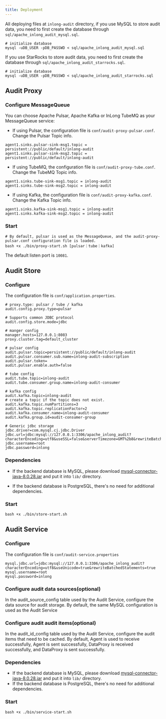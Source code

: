 ```yaml
---
title: Deployment
---
```


All deploying files at `inlong-audit` directory, if you use MySQL to store audit data, you need to first create the database through `sql/apache_inlong_audit_mysql.sql`.
```shell
# initialize database
mysql -uDB_USER -pDB_PASSWD < sql/apache_inlong_audit_mysql.sql
```

If you use StarRocks to store audit data, you need to first create the database through `sql/apache_inlong_audit_starrocks.sql`.
```shell
# initialize database
mysql -uDB_USER -pDB_PASSWD < sql/apache_inlong_audit_starrocks.sql
```
  
## Audit Proxy
### Configure MessageQueue
You can choose Apache Pulsar, Apache Kafka or InLong TubeMQ as your MessageQueue service:

- If using Pulsar, the configuration file is `conf/audit-proxy-pulsar.conf`. Change the Pulsar Topic info.

```Shell
agent1.sinks.pulsar-sink-msg1.topic = persistent://public/default/inlong-audit
agent1.sinks.pulsar-sink-msg2.topic = persistent://public/default/inlong-audit
```

- If using TubeMQ, the configuration file is `conf/audit-proxy-tube.conf`. Change the TubeMQ Topic info.

```Shell
agent1.sinks.tube-sink-msg1.topic = inlong-audit
agent1.sinks.tube-sink-msg2.topic = inlong-audit
```

- If using Kafka, the configuration file is `conf/audit-proxy-kafka.conf`. Change the Kafka Topic info.

```Shell
agent1.sinks.kafka-sink-msg1.topic = inlong-audit
agent1.sinks.kafka-sink-msg2.topic = inlong-audit
```

### Start
```Shell
# By default, pulsar is used as the MessageQueue, and the audit-proxy-pulsar.conf configuration file is loaded.
bash +x ./bin/proxy-start.sh [pulsar｜tube｜kafka]
```
The default listen port is `10081`.

## Audit Store
### Configure
The configuration file is `conf/application.properties`. 

```Shell
# proxy.type: pulsar / tube / kafka
audit.config.proxy.type=pulsar

# Supports common JDBC protocol
audit.config.store.mode=jdbc

# manger config
manager.hosts=127.0.0.1:8083
proxy.cluster.tag=default_cluster

# pulsar config
audit.pulsar.topic=persistent://public/default/inlong-audit
audit.pulsar.consumer.sub.name=inlong-audit-subscription
audit.pulsar.token=
audit.pulsar.enable.auth=false

# tube config
audit.tube.topic=inlong-audit
audit.tube.consumer.group.name=inlong-audit-consumer

# kafka config
audit.kafka.topic=inlong-audit
# create a topic if the topic does not exist.
audit.kafka.topic.numPartitions=3
audit.kafka.topic.replicationFactor=2
audit.kafka.consumer.name=inlong-audit-consumer
audit.kafka.group.id=audit-consumer-group

# Generic jdbc storage
jdbc.driver=com.mysql.cj.jdbc.Driver
jdbc.url=jdbc:mysql://127.0.0.1:3306/apache_inlong_audit?characterEncoding=utf8&useSSL=false&serverTimezone=GMT%2b8&rewriteBatchedStatements=true&allowMultiQueries=true&zeroDateTimeBehavior=CONVERT_TO_NULL
jdbc.username=root
jdbc.password=inlong
```

### Dependencies
- If the backend database is MySQL, please download [mysql-connector-java-8.0.28.jar](https://repo1.maven.org/maven2/mysql/mysql-connector-java/8.0.28/mysql-connector-java-8.0.28.jar) and put it into `lib/` directory.

- If the backend database is PostgreSQL, there's no need for additional dependencies.

### Start
```Shell
bash +x ./bin/store-start.sh
```

## Audit Service
### Configure
The configuration file is `conf/audit-service.properties`
```Shell
mysql.jdbc.url=jdbc:mysql://127.0.0.1:3306/apache_inlong_audit?characterEncoding=utf8&useUnicode=true&rewriteBatchedStatements=true
mysql.username=root
mysql.password=inlong
```
### Configure audit data sources(optional)
In the audit_source_config table used by the Audit Service, configure the data source for audit storage. By default, the same MySQL configuration is used as the Audit Service

### Configure audit audit items(optional)
In the audit_id_config table used by the Audit Service, configure the audit items that need to be cached. By default, Agent is used to receive successfully, Agent is sent successfully, DataProxy is received successfully, and DataProxy is sent successfully.

### Dependencies
- If the backend database is MySQL, please download [mysql-connector-java-8.0.28.jar](https://repo1.maven.org/maven2/mysql/mysql-connector-java/8.0.28/mysql-connector-java-8.0.28.jar) and put it into `lib/` directory.
- If the backend database is PostgreSQL, there's no need for additional dependencies.

### Start
```Shell
bash +x ./bin/service-start.sh
```
